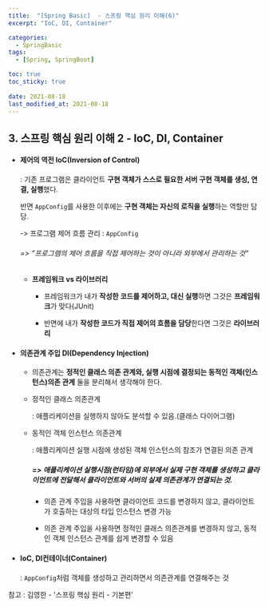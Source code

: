 ```yaml
---
title:  "[Spring Basic]  - 스프링 핵심 원리 이해(6)"
excerpt: "IoC, DI, Container"

categories:
  - SpringBasic
tags:
  - [Spring, SpringBoot]

toc: true
toc_sticky: true
 
date: 2021-08-18
last_modified_at: 2021-08-18
---
```


## 3. 스프링 핵심 원리 이해 2 - IoC, DI, Container

- #### 제어의 역전 IoC(Inversion of Control)

  : 기존 프로그램은 클라이언트 **구현 객체가 스스로 필요한 서버 구현 객체를 생성, 연결, 실행**했다.

  반면 `AppConfig`를 사용한 이후에는 **구현 객체는 자신의 로직을 실행**하는 역할만 담당.

  -> 프로그램 제어 흐름 관리 : `AppConfig`

  ###### => "프로그램의 제어 흐름을 직접 제어하는 것이 아니라 외부에서 관리하는 것"

  - **프레임워크 vs 라이브러리**

    - 프레임워크가 내가 **작성한 코드를 제어하고, 대신 실행**하면 그것은 **프레임워크**가 맞다(JUnit)

    - 반면에 내가 **작성한 코드가 직접 제어의 흐름을 담당**한다면 그것은 **라이브러리**

      

- #### 의존관계 주입 DI(Dependency Injection)

  - 의존관계는 **정적인 클래스 의존 관계와, 실행 시점에 결정되는 동적인 객체(인스턴스)의존 관계** 둘을 분리해서 생각해야 한다.

  - 정적인 클래스 의존관계

    : 애플리케이션을 실행하지 않아도 분석할 수 있음.(클래스 다이어그램)

  - 동적인 객체 인스턴스 의존관계

    : 애플리케이션 실행 시점에 생성된 객체 인스턴스의 참조가 연결된 의존 관계

    ##### => 애플리케이션 실행시점(런타임)에 외부에서 실제 구현 객체를 생성하고 클라이언트에 전달해서 클라이언트와 서버의 실제 의존관계가 연결되는 것.

    - 의존 관계 주입을 사용하면 클라이언트 코드를 변경하지 않고, 클라이언트가 호출하는 대상의 타입 인스턴스 변경 가능

    - 의존 관계 주입을 사용하면 정적인 클래스 의존관계를 변경하지 않고, 동적인 객체 인스턴스 관계를 쉽게 변경할 수 있음

      

- #### IoC, DI컨테이너(Container)

  : `AppConfig`처럼 객체를 생성하고 관리하면서 의존관계를 연결해주는 것





참고 : 김영한 - '스프링 핵심 원리 - 기본편'